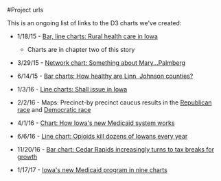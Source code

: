 #Project urls

This is an ongoing list of links to the D3 charts we've created:

* 1/18/15 - [Bar, line charts: Rural health care in Iowa](http://thegazette.com/iowas-rural-health-systems-face-their-own-challenges-20150118)
	- Charts are in chapter two of this story

* 3/29/15 - [Network chart: Something about Mary...Palmberg](http://thegazette.com/subject/news/something-about-marypalmberg-20150329)

* 6/14/15 - [Bar charts: How healthy are Linn, Johnson counties?](http://thegazette.com/subject/news/health/health-snapshot-20150614)

* 1/3/16 - [Line charts: Shall issue in Iowa](http://www.thegazette.com/subject/news/public-safety/five-years-after-passage-of-the-shall-issue-gun-law-views-remain-mixed-20160103)

* 2/2/16 - Maps: Precinct-by precinct caucus results in the [Republican race](http://www.thegazette.com/subject/news/politics/election/republican-presidential/rubio-leaves-iowa-with-third-place-finish-marcomentum-20160202) and [Democratic race](http://www.thegazette.com/subject/news/politics/election/democratic-presidential/slim-win-for-clinton-sign-of-lengthy-nomination-process-20160202)

* 4/1/16 - [Chart: How Iowa's new Medicaid system works](http://www.thegazette.com/data/medicaid-explained)

* 6/6/16 - [Line chart: Opioids kill dozens of Iowans every year](http://www.thegazette.com/subject/news/heroins-hold-how-iowans-struggle-x2014-and-sometimes-succeed-x2014-in-overcoming-opioid-addiction-20160605)

* 11/20/16 - [Bar chart: Cedar Rapids increasingly turns to tax breaks for growth](http://www.thegazette.com/subject/news/government/cedar-rapids-increasingly-turns-to-tax-breaks-for-growth-20161120)

* 1/17/17 - [Iowa's new Medicaid program in nine charts](http://www.thegazette.com/subject/news/health/medicaid-charts)
